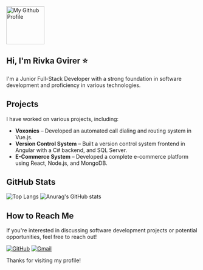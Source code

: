 
<img src="https://github.com/user-attachments/assets/28e44c69-450d-4ed6-9bfa-ac942b074ee6" alt="My Github Profile" style="width:100;"/>

## Hi, I'm Rivka Gvirer  &#11088;

I'm a Junior Full-Stack Developer with a strong foundation in software development and proficiency in various technologies.

## Projects
I have worked on various projects, including:
- **Voxonics** – Developed an automated call dialing and routing system in Vue.js.
- **Version Control System** – Built a version control system frontend in Angular with a C# backend, and SQL Server.
- **E-Commerce System** – Developed a complete e-commerce platform using React, Node.js, and MongoDB.

## GitHub Stats
![Top Langs](https://github-readme-stats.vercel.app/api/top-langs/?username=RGvirer&show_icons=true&theme=dark&layout=compact&count_private=true&langs_count=8&title_color=50C878)
![Anurag's GitHub stats](https://github-readme-stats.vercel.app/api?username=RGvirer&show_icons=true&count_private=true&theme=dark&title_color=50C878)

## How to Reach Me
If you're interested in discussing software development projects or potential opportunities, feel free to reach out!

[![GitHub](https://img.shields.io/badge/GitHub-RGvirer-black?style=for-the-badge&logo=github)](https://github.com/RGvirer)
[![Gmail](https://img.shields.io/badge/Email-rgv1198@gmail.com-red?style=for-the-badge&logo=gmail)](mailto:rgv1198@gmail.com)

Thanks for visiting my profile!





